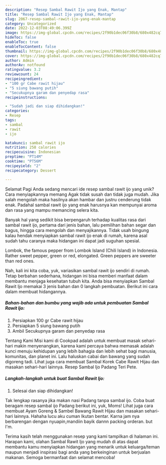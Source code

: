 ```yaml
---
description: "Resep Sambal Rawit Ijo yang Enak, Mantap"
title: "Resep Sambal Rawit Ijo yang Enak, Mantap"
slug: 2067-resep-sambal-rawit-ijo-yang-enak-mantap
category: Uncategorized
date: 2022-12-03T08:49:06.399Z
image: https://img-global.cpcdn.com/recipes/2f90b1dec06f30b8/680x482cq70/sambal-rawit-ijo-foto-resep-utama.jpg
hideToc: false
enableToc: true
enableTocContent: false
thumbnail: https://img-global.cpcdn.com/recipes/2f90b1dec06f30b8/680x482cq70/sambal-rawit-ijo-foto-resep-utama.jpg
cover: https://img-global.cpcdn.com/recipes/2f90b1dec06f30b8/680x482cq70/sambal-rawit-ijo-foto-resep-utama.jpg
author: Admin
authorAv: notfound
ratingvalue: 3.2
reviewcount: 24
recipeingredient:
- "100 gr Cabe rawit hijau"
- "5 siung bawang putih"
- "Secukupnya garam dan penyedap rasa"
recipeinstructions:

- "Sudah jadi dan siap dihidangkan!"
categories:
- Resep
tags:
- sambal
- rawit
- ijo

katakunci: sambal rawit ijo 
nutrition: 258 calories
recipecuisine: Indonesian
preptime: "PT14M"
cooktime: "PT56M"
recipeyield: "2"
recipecategory: Dessert

---
```



Selamat Pagi Anda sedang mencari ide resep sambal rawit ijo yang unik? Cara menyiapkannya memang Agak tidak susah dan tidak juga mudah. Jika salah mengolah maka hasilnya akan hambar dan justru cenderung tidak enak. Padahal sambal rawit ijo yang enak harusnya kan mempunyai aroma dan rasa yang mampu memancing selera kita.


Banyak hal yang sedikit bisa berpengaruh terhadap kualitas rasa dari sambal rawit ijo, pertama dari jenis bahan, lalu pemilihan bahan segar dan bagus, hingga cara mengolah dan menyajikannya. Tidak usah bingung kalau hendak menyiapkan sambal rawit ijo enak di rumah, karena asal sudah tahu caranya maka hidangan ini dapat jadi suguhan spesial.

Lombok, the famous pepper from Lombok Island (Chili Island) in Indonesia. Rather sweet pepper, green or red, elongated. Green peppers are sweeter than red ones.


Nah, kali ini kita coba, yuk, variasikan sambal rawit ijo sendiri di rumah. Tetap berbahan sederhana, hidangan ini bisa memberi manfaat dalam membantu menjaga kesehatan tubuh kita. Anda bisa menyiapkan Sambal Rawit Ijo memakai 3 jenis bahan dan 0 langkah pembuatan. Berikut ini cara dalam membuat hidangannya.

<!--inarticleads1-->

##### Bahan-bahan dan bumbu yang wajib ada untuk pembuatan Sambal Rawit Ijo:

1. Persiapkan 100 gr Cabe rawit hijau
1. Persiapkan 5 siung bawang putih
1. Ambil Secukupnya garam dan penyedap rasa


Tentang Kami Misi kami di Cookpad adalah untuk membuat masak sehari-hari makin menyenangkan, karena kami percaya bahwa memasak adalah kunci menuju kehidupan yang lebih bahagia dan lebih sehat bagi manusia, komunitas, dan planet ini. Lalu haluskan cabai dan bawang yang sudah digoreng tadi. Lihat juga cara membuat Sambal Korek Cabe Rawit Hijau dan masakan sehari-hari lainnya. Resep Sambal Ijo Padang Teri Pete. 

<!--inarticleads2-->

##### Langkah-langkah untuk buat Sambal Rawit Ijo:


1. Selesai dan siap dihidangkan!

Tak lengkap rasanya jika makan nasi Padang tanpa sambal ijo. Coba buat beragam resep sambal ijo Padang berikut ini, yuk, Moms! Lihat juga cara membuat Ayam Goreng &amp; Sambel Bawang Rawit Hijau dan masakan sehari-hari lainnya. Hahaha lucu aku cuman Ikutan bentar. Karna jam nya berbarengan dengan nyuapin,mandiin bayik dannn packing orderan. but I&#39;m. 

Terima kasih telah menggunakan resep yang kami tampilkan di halaman ini. Harapan kami, olahan Sambal Rawit Ijo yang mudah di atas dapat membantu kamu menyiapkan hidangan yang menarik untuk keluarga/teman maupun menjadi inspirasi bagi anda yang berkeinginan untuk berjualan makanan. Semoga bermanfaat dan selamat mencoba!
